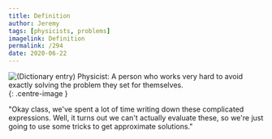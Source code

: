 ```yaml
---
title: Definition
author: Jeremy
tags: [physicists, problems]
imagelink: Definition
permalink: /294
date: 2020-06-22
---
```


![(Dictionary entry) Physicist: A person who works very hard to avoid exactly solving the problem they set for themselves.](https://res.cloudinary.com/dh3hm8pb7/image/upload/c_scale,q_auto:best/v1535842782/Handwaving/Published/Definition.png){: .centre-image }

"Okay class, we've spent a lot of time writing down these complicated expressions. Well, it turns out we can't actually evaluate these, so we're just going to use some tricks to get approximate solutions."
